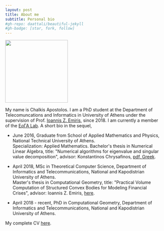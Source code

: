 ```yaml
---
layout: post
title: About me
subtitle: Personal bio
#gh-repo: daattali/beautiful-jekyll
#gh-badge: [star, fork, follow]
---  
```


<img src="https://github.com/TolisChal/TolisChal.github.io/blob/master/img/mypic.jpg?raw=true" width="200" height="200" />  

My name is Chalkis Apostolos. I am a PhD student at the Department of Telecomuncations and Informatics in University of Athens under the supervision of Prof. [Ioannis Z. Emiris](http://cgi.di.uoa.gr/~emiris/index-eng.html), since 2018. I am currently a member of the [ΕρΓΑ Lab](http://erga.di.uoa.gr/). A short bio in the sequel,  

- June 2016, Graduate from School of Applied Mathematics and Physics, National Technical University of Athens.  
Specialization: Applied Mathematics. Bachelor's thesis in Numerical Linear Algebra, title: "Numerical algorithms for eigenvalue and singular value decomposition", advisor: Konstantinos Chrysafinos, [pdf, Greek](http://dspace.lib.ntua.gr/handle/123456789/43561?locale-attribute=en).  

- April 2018, MSc in Theoretical Computer Science, Department of Informatics and Telecommunications, National and Kapodistrian University of Athens.  
Master's thesis in Computational Geometry, title: "Practical Volume Computation of Structured Convex Bodies for Modeling Financial Crises", advisor: Ioannis Z. Emiris, [here](https://pergamos.lib.uoa.gr/uoa/dl/object/2775864).

- April 2018 - recent, PhD in Computational Geometry, Department of Informatics and Telecommunications, National and Kapodistrian University of Athens.  

My complete CV [here]().
